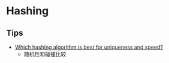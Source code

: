 # Hashing

## Tips
* [Which hashing algorithm is best for uniqueness and speed?](http://softwareengineering.stackexchange.com/questions/49550)
  * 随机性和碰撞比较
